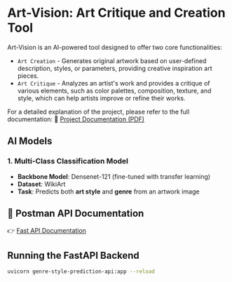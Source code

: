# Art-Vision: Art Critique and Creation Tool
Art-Vision is an AI-powered tool designed to offer two core functionalities:
- `Art Creation` - Generates original artwork based on user-defined description, styles, or parameters, providing creative inspiration art pieces.
- `Art Critique` -  Analyzes an artist's work and provides a critique of various elements, such as color palettes, composition, texture, and style, which can help artists improve or refine their works.

For a detailed explanation of the project, please refer to the full documentation: 📌 [Project Documentation (PDF)](./Art-Vision-Documentation.pdf)

## AI Models  

### 1. Multi-Class Classification Model  
- **Backbone Model**: Densenet-121 (fine-tuned with transfer learning)
- **Dataset**: WikiArt  
- **Task**: Predicts both **art style** and **genre** from an artwork image  


## 📄 Postman API Documentation  
👉 [Fast API Documentation](https://documenter.getpostman.com/view/34266999/2sAYX6oM9L)  

## Running the FastAPI Backend  

```sh
uvicorn genre-style-prediction-api:app --reload
